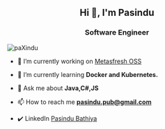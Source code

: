 <h2 align="center">Hi 👋, I'm Pasindu</h2>
<h3 align="center">Software Engineer</h3>

<p align="left"> <img src="https://komarev.com/ghpvc/?username=paXindu&label=Profile%20views&color=0e75b6&style=flat" alt="paXindu" /> </p>

- 🔭 I’m currently working on [Metasfresh OSS](https://github.com/metasfresh/metasfresh)

- 🌱 I’m currently learning **Docker and Kubernetes.**

- 💬 Ask me about **Java,C#,JS**

- 📫 How to reach me **pasindu.pub@gmail.com**
  
- ✔️ LinkedIn [Pasindu Bathiya](https://www.linkedin.com/in/pasindu-bathiya/)






